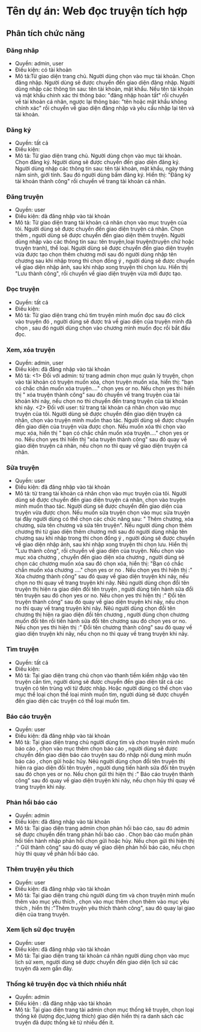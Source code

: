 # Tên dự án: Web đọc truyện tích hợp

## Phân tích chức năng

### Đăng nhâp
* Quyền: admin, user
* Điều kiện: có tài khoản
* Mô tả:Từ giao diện trang chủ. Người dùng chọn vào mục tài khoản. Chọn đăng nhập. Người dùng sẽ được chuyển đến giao diện đăng nhập. Người dùng nhập các thông tin sau: tên tài khoản, mật khẩu. Nếu tên tài khoản và mật khẩu chính xác thì thông báo: "đăng nhập hoàn tất" rồi chuyển về tài khoản cá nhân, ngược lại thông báo: "tên hoặc mật khẩu không chính xác" rồi chuyển về giao diện đăng nhập và yêu cầu nhập lại tên và tài khoản.
### Đăng ký
* Quyền: tất cả
* Điều kiện:
* Mô tả: Từ giao diện trang chủ. Người dùng chọn vào mục tài khoản. Chọn đăng ký. Người dùng sẽ được chuyển đến giao diện đăng ký. Người dùng nhập các thông tin sau: tên tài khoản, mật khẩu, ngày tháng năm sinh, giới tính. Sau đó người dùng bấm đăng ký. Hiển thị: "Đăng ký tài khoản thành công" rồi chuyển về trang tài khoản cá nhân.

### Đăng truyện
* Quyền: user
* Điều kiện: đã đăng nhập vào tài khoản
* Mô tả: Từ giao diện trang tài khoản cá nhân chọn vào mục truyện của tôi. Người dùng sẽ được chuyển đến giao diện truyện cá nhân. Chọn thêm , người dùng sẽ được chuyển đến giao diện thêm truyện. Người dùng nhập vào các thông tin sau: tên truyện,loại truyện(truyện chữ hoặc truyện tranh), thể loại. Người dùng sẽ được chuyển đến giao diện truyện vừa được tạo chọn thêm chương mới sau đó người dùng nhập tên chương sau khi nhập trong thì chọn đồng ý , người dùng sẽ được chuyển về giao diện nhập ảnh, sau khi nhập xong truyện thì chọn lưu. Hiển thị "Lưu thành công", rồi chuyển về giao diện truyện vừa mới được tạo.

### Đọc truyện
* Quyền: tất cả
* Điều kiện:
* Mô tả: Từ giao diện trang chủ tìm truyện mình muốn đọc sau đó click vào truyện đó , người dùng sẽ được trả về giao diện của truyện mình đã chọn , sau đó người dùng chọn vào chương mình muốn đọc rồi bắt đầu đọc.


### Xem, xóa truyện
* Quyền: admin, user
* Điều kiện: đã đăng nhập vào tài khoản
* Mô tả: <1> Đối với admin: từ trang admin chọn mục quản lý truyện, chọn vào tài khoản có truyện muốn xóa, chọn truyện muốn xóa, hiển thị: "bạn có chắc chắn muốn xóa truyện...." chọn yes or no. Nếu chọn yes thì hiển thị " xóa truyện thành công" sau đó chuyển về trang truyện của tài khoản khi nãy, nếu chọn no thì chuyển đến trang truyện của tài khoản khi nãy.
         <2> Đối với user: từ trang tài khoản cá nhân chọn vào mục truyện của tôi. Người dùng sẽ được chuyển đến giao
diện truyện cá nhân, chọn vào truyện mình muốn thao tác. Người dùng sẽ được chuyển đến giao diện của truyện vừa được chọn. Nếu muốn xóa thì chọn vào mục xóa, hiển thị " bạn có chắc chắn muốn xóa truyện...." chọn yes or no. Nếu chọn yes thì hiển thị "xóa truyện thành công" sau đó quay về giao diện truyện cá nhân, nếu chọn no thì quay về giao diện truyện cá nhân.


### Sửa truyện
* Quyền: user
* Điều kiện: đã đăng nhập vào tài khoản
* Mô tả: từ trang tài khoản cá nhân chọn vào mục truyện của tôi. Người dùng sẽ được chuyển đến giao
diện truyện cá nhân, chọn vào truyện mình muốn thao tác.  Người dùng sẽ được chuyển đến giao diện của truyện vừa được chọn. Nếu muốn sửa truyện chọn vào mục sửa truyện tại đây người dùng có thể chọn các chức năng sau: " Thêm chương, xóa chương, sửa tên chương và sửa tên truyện". 
Nếu người dùng chọn thêm chương thì từ giao diện thêm chương mới  sau đó người dùng nhập tên chương sau khi nhập trong thì chọn đồng ý , người dùng sẽ được chuyển về giao diện nhập ảnh, sau khi nhập xong truyện thì chọn lưu. Hiển thị "Lưu thành công", rồi chuyển về giao diện của
truyện.
Nếu chọn vào mục xóa chương , chuyển đến giao diện xóa chương , người dùng sẽ chọn các chương muốn xóa sau đó chọn xóa, hiển thị: "Bạn có chắc chắn muốn xóa chương ...." chọn yes or no . Nếu chọn yes thì hiện thị :" Xóa chương thành công" sau đó quay về giao diện truyện khi nãy, nếu chọn no thì quay về trang truyện khi nãy.
Nêú người dùng chọn đổi tên truyện thị hiện ra giao diện đồi tên truyện , người dùng tiến hành sửa đổi tên truyện sau đó chọn yes or no. Nếu chọn yes thì hiện thị :" Đổi tên truyện thành công" sau đó quay về giao diện truyện khi nãy, nếu chọn no thì quay về trang truyện khi nãy.
Nêú người dùng chọn đổi tên chương thị hiện ra giao diện đồi tên chương , người dùng chọn chương muốn đổi tên rồi tiến hành sửa đổi tên chương sau đó chọn yes or no. Nếu chọn yes thì hiện thị :" Đổi tên chương thành công" sau đó quay về giao diện truyện khi nãy, nếu chọn no thì quay về trang truyện khi nãy.


### Tìm truyện
* Quyền: tất cả
* Điều kiện:
* Mô tả: Tại giao diện trang chủ chọn vào thanh tiềm kiểm nhập vào tên truyện cần tìm, người dùng sẽ được chuyển đến giao diện tất cả các truyện có tên trùng với từ được nhập. Hoặc người dùng có thể chọn vào mục thể loại chọn thể loại mình muốn tìm, người dùng sẽ được chuyển đến giao diện các truyện có thể loại muốn tìm.

### Báo cáo truyện
* Quyền: user
* Điều kiện: đã đăng nhập vào tài khoản
* Mô tả: Tại giao diện trang chủ người dùng tìm và chọn truyện mình muốn báo cáo , chọn vào mục thêm chọn báo cáo , người dùng sẽ được chuyển đến giao diện báo cáo truyện sau đó nhập nội dung mình muốn báo cáo , chọn gửi hoặc hủy.
Nêú người dùng chọn đổi tên truyện thị hiện ra giao diện đồi tên truyện , người dụng tiến hành sửa đổi tên truyện sau đó chọn yes or no. Nếu chọn gửi thì hiện thị :" Báo cáo truyện thành công" sau đó quay về giao diện truyện khi nãy, nếu chọn hủy thì quay về trang truyện khi nãy.

### Phản hồi báo cáo
* Quyền: admin
* Điều kiện: đã đăng nhập vào tài khoản
* Mô tả: Tại giao diện trang admin chọn phản hồi báo cáo, sau đó admin sẽ được chuyển đến trang phản hồi báo cáo . Chọn báo cáo muốn phản hồi tiến hành nhập phản hồi chọn gửi hoặc hủy.  Nếu chọn gửi thì hiện thị :" Gửi thành công" sau đó quay về giao diện phản hồi báo cáo, nếu chọn hủy thì quay về phản hồi báo cáo.

### Thêm truyện yêu thích
* Quyền: user
* Điều kiện: đã đăng nhập vào tài khoản
* Mô tả: Tại giao diện trang chủ người dùng tìm và chọn truyện mình muốn thêm vào mục yêu thích , chọn vào mục thêm chọn thêm vào mục yêu thích , hiển thị :"Thêm truyện yêu thích thành công", sau đó quay lại giao diện của trang truyện.

### Xem lịch sử đọc truyện
* Quyền: user
* Điều kiện: đã đăng nhập vào tài khoản
* Mô tả: Tại giao diện trang tài khoản cá nhân người dùng chọn vào mục lịch sử xem, người dùng sẽ được chuyển đến giao diện lịch sử các truyện đã xem gần đây.


### Thống kê truyện đọc và thích nhiều nhất
* Quyền: admin
* Điều kiện : đã đăng nhập vào tài khoản
* Mô tả: Tại giao diện trang tài admin chọn mục thống kê truyện, chọn loại thống kê (lượng đọc,lượng thích) giao diện hiển thị ra danh sách các truyện đã được thống kê từ nhiều đến ít.